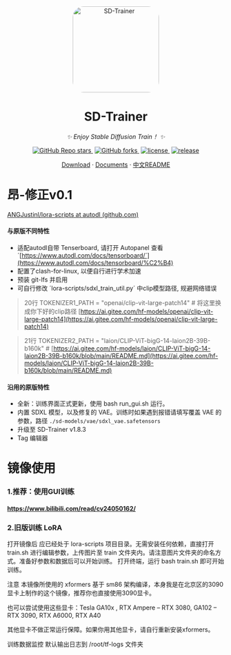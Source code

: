 <div align="center">

<img src="https://github.com/Akegarasu/lora-scripts/assets/36563862/3b177f4a-d92a-4da4-85c8-a0d163061a40" width="200" height="200" alt="SD-Trainer" style="border-radius: 25px">

# SD-Trainer

_✨ Enjoy Stable Diffusion Train！ ✨_

</div>

<p align="center">
  <a href="https://github.com/Akegarasu/lora-scripts" style="margin: 2px;">
    <img alt="GitHub Repo stars" src="https://img.shields.io/github/stars/Akegarasu/lora-scripts">
  </a>
  <a href="https://github.com/Akegarasu/lora-scripts" style="margin: 2px;">
    <img alt="GitHub forks" src="https://img.shields.io/github/forks/Akegarasu/lora-scripts">
  </a>
  <a href="https://raw.githubusercontent.com/Akegarasu/lora-scripts/master/LICENSE" style="margin: 2px;">
    <img src="https://img.shields.io/github/license/Akegarasu/lora-scripts" alt="license">
  </a>
  <a href="https://github.com/Akegarasu/lora-scripts/releases" style="margin: 2px;">
    <img src="https://img.shields.io/github/v/release/Akegarasu/lora-scripts?color=blueviolet&include_prereleases" alt="release">
  </a>
</p>

<p align="center">
  <a href="https://github.com/Akegarasu/lora-scripts/releases">Download</a>
  ·
  <a href="https://github.com/Akegarasu/lora-scripts/blob/main/README.md">Documents</a>
  ·
  <a href="https://github.com/Akegarasu/lora-scripts/blob/main/README-zh.md">中文README</a>
</p>

# 昂-修正v0.1

[ANGJustinl/lora-scripts at autodl (github.com)](https://github.com/ANGJustinl/lora-scripts/tree/autodl)

#### 与原版不同特性

* 适配autodl自带 Tenserboard, 请打开 Autopanel 查看 ´[https://www.autodl.com/docs/tensorboard/´](https://www.autodl.com/docs/tensorboard/%C2%B4)
* 配置了clash-for-linux, 以便自行进行学术加速
* 预装 git-lfs 并启用
* 可自行修改 ´lora-scripts/sdxl_train_util.py´ 中clip模型路径, 规避网络错误

> 20行 TOKENIZER1_PATH = "openai/clip-vit-large-patch14" # 将这里换成你下好的clip路径 [https://ai.gitee.com/hf-models/openai/clip-vit-large-patch14](https://ai.gitee.com/hf-models/openai/clip-vit-large-patch14)

> 21行 TOKENIZER2_PATH = "laion/CLIP-ViT-bigG-14-laion2B-39B-b160k" # [https://ai.gitee.com/hf-models/laion/CLIP-ViT-bigG-14-laion2B-39B-b160k/blob/main/README.md](https://ai.gitee.com/hf-models/laion/CLIP-ViT-bigG-14-laion2B-39B-b160k/blob/main/README.md)

#### 沿用的原版特性

* 全新：训练界面正式更新，使用 bash run_gui.sh 运行。
* 内置 SDXL 模型，以及修复的 VAE。训练时如果遇到报错请填写覆盖 VAE 的参数，路径 `./sd-models/vae/sdxl_vae.safetensors`
* 升级至 SD-Trainer v1.8.3
* Tag 编辑器

# 镜像使用


### 1.推荐：使用GUI训练

#### https://www.bilibili.com/read/cv24050162/

### 2.旧版训练 LoRA

打开镜像后 应已经处于 lora-scripts 项目目录。无需安装任何依赖，直接打开
train.sh 进行编辑参数，上传图片至 train 文件夹内。请注意图片文件夹的命名方式。准备好参数和数据后可以开始训练。
打开终端，运行 bash train.sh 即可开始训练。

注意
本镜像所使用的 xformers 基于 sm86 架构编译，本身我是在北京区的3090显卡上制作的这个镜像，推荐你也直接使用3090显卡。

也可以尝试使用这些显卡：Tesla GA10x , RTX Ampere – RTX 3080, GA102 – RTX 3090, RTX A6000, RTX A40

其他显卡不做正常运行保障。如果你用其他显卡，请自行重新安装xformers。

训练数据监控
默认输出日志到 /root/tf-logs 文件夹

